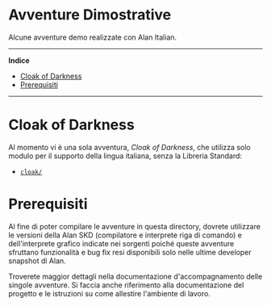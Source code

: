 # Avventure Dimostrative

Alcune avventure demo realizzate con Alan Italian. 

-----

**Indice**

<!-- MarkdownTOC autolink="true" bracket="round" autoanchor="false" lowercase="only_ascii" uri_encoding="true" levels="1,2,3" -->

- [Cloak of Darkness](#cloak-of-darkness)
- [Prerequisiti](#prerequisiti)

<!-- /MarkdownTOC -->

-----


# Cloak of Darkness

Al momento vi è una sola avventura, _Cloak of Darkness_, che utilizza solo modulo per il supporto della lingua italiana, senza la Libreria Standard:

- [`cloak/`](./cloak/)


# Prerequisiti

Al fine di poter compilare le avventure in questa directory, dovrete utilizzare le versioni della Alan SKD (compilatore e interprete riga di comando) e dell'interprete grafico indicate nei sorgenti poiché queste avventure sfruttano funzionalità e bug fix resi disponibili solo nelle ultime developer snapshot di Alan.

Troverete maggior dettagli nella documentazione d'accompagnamento delle singole avventure. Si faccia anche riferimento alla documentazione del progetto e le istruzioni su come allestire l'ambiente di lavoro.


<!-----------------------------------------------------------------------------
                               REFERENCE LINKS                                
------------------------------------------------------------------------------>


<!-- EOF -->

